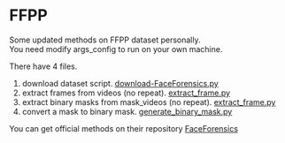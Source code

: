 # FFPP
Some updated methods on FFPP dataset personally.<br>
You need modify args_config to run on your own machine.

There have 4 files.

1. download dataset script. [download-FaceForensics.py](https://github.com/Gnonymous/FFPP/blob/9b7db2893f81fdf993b95c384197ac1965308911/download-FaceForensics.py)
2. extract frames from videos (no repeat). [extract_frame.py](https://github.com/Gnonymous/FFPP/blob/9b7db2893f81fdf993b95c384197ac1965308911/extract_frame.py)
3. extract binary masks from mask_videos (no repeat). [extract_frame.py](https://github.com/Gnonymous/FFPP/blob/9b7db2893f81fdf993b95c384197ac1965308911/extract_frame.py)
4. convert a mask to binary mask. [generate_binary_mask.py](https://github.com/Gnonymous/FFPP/blob/9b7db2893f81fdf993b95c384197ac1965308911/generate_binary_mask.py)

You can get official methods on their repository [FaceForensics](https://github.com/ondyari/FaceForensics)

